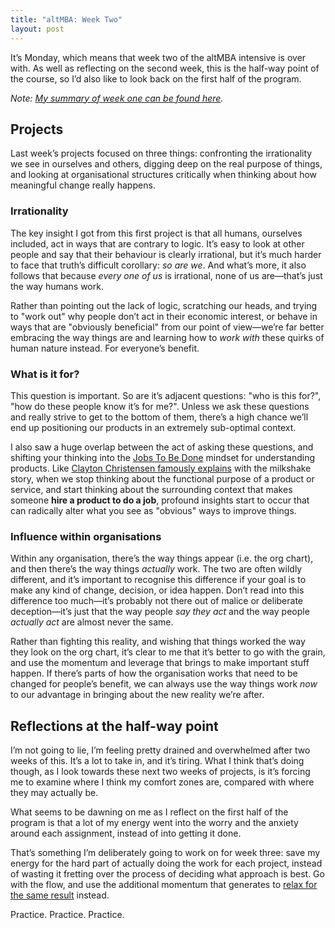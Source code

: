 ```yaml
---
title: "altMBA: Week Two"
layout: post
---
```


It’s Monday, which means that week two of the altMBA intensive is over with. As well as reflecting on the second week, this is the half-way point of the course, so I’d also like to look back on the first half of the program.

*Note: [My summary of week one can be found here](http://cobyism.com/blog/altmba-week-1/).*

## Projects

Last week’s projects focused on three things: confronting the irrationality we see in ourselves and others, digging deep on the real purpose of things, and looking at organisational structures critically when thinking about how meaningful change really happens.

### Irrationality

The key insight I got from this first project is that all humans, ourselves included, act in ways that are contrary to logic. It’s easy to look at other people and say that their behaviour is clearly irrational, but it’s much harder to face that truth’s difficult corollary: *so are we*. And what’s more, it also follows that because *every one of us* is irrational, none of us are—that’s just the way humans work.

Rather than pointing out the lack of logic, scratching our heads, and trying to "work out" why people don’t act in their economic interest, or behave in ways that are "obviously beneficial" from our point of view—we’re far better embracing the way things are and learning how to *work with* these quirks of human nature instead. For everyone’s benefit.

### What is it for?

This question is important. So are it’s adjacent questions: "who is this for?", "how do these people know it’s for me?". Unless we ask these questions and really strive to get to the bottom of them, there’s a high chance we’ll end up positioning our products in an extremely sub-optimal context.

I also saw a huge overlap between the act of asking these questions, and shifting your thinking into the [Jobs To Be Done](https://medium.com/the-job-to-be-done) mindset for understanding products. Like [Clayton Christensen famously explains](https://www.youtube.com/watch?v=f84LymEs67Y) with the milkshake story, when we stop thinking about the functional purpose of a product or service, and start thinking about the surrounding context that makes someone **hire a product to do a job**, profound insights start to occur that can radically alter what you see as "obvious" ways to improve things.

### Influence within organisations

Within any organisation, there’s the way things appear (i.e. the org chart), and then there’s the way things *actually* work. The two are often wildly different, and it’s important to recognise this difference if your goal is to make any kind of change, decision, or idea happen. Don’t read into this difference too much—it’s probably not there out of malice or deliberate deception—it’s just that the way people *say they act* and the way people *actually act* are almost never the same.

Rather than fighting this reality, and wishing that things worked the way they look on the org chart, it’s clear to me that it’s better to go with the grain, and use the momentum and leverage that brings to make important stuff happen. If there’s parts of how the organisation works that need to be changed for people’s benefit, we can always use the way things work *now* to our advantage in bringing about the new reality we’re after.

## Reflections at the half-way point

I’m not going to lie, I’m feeling pretty drained and overwhelmed after two weeks of this. It’s a lot to take in, and it’s tiring. What I think that’s doing though, as I look towards these next two weeks of projects, is it’s forcing me to examine where I think my comfort zones are, compared with where they may actually be.

What seems to be dawning on me as I reflect on the first half of the program is that a lot of my energy went into the worry and the anxiety around each assignment, instead of into getting it done.

That’s something I’m deliberately going to work on for week three: save my energy for the hard part of actually doing the work for each project, instead of wasting it fretting over the process of deciding what approach is best. Go with the flow, and use the additional momentum that generates to [relax for the same result](https://sivers.org/relax) instead.

Practice. Practice. Practice.
